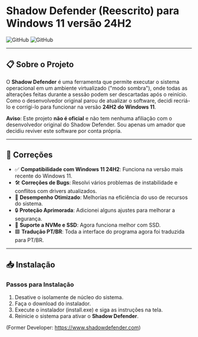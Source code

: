 # Shadow Defender (Reescrito) para Windows 11 versão 24H2

![GitHub](https://img.shields.io/badge/Status-%20Funcionando-green)
![GitHub](https://img.shields.io/badge/Plataforma-Windows%2011%2024H2-blue)

---

## 📋 Sobre o Projeto

O **Shadow Defender** é uma ferramenta que permite executar o sistema operacional em um ambiente virtualizado ("modo sombra"), onde todas as alterações feitas durante a sessão podem ser descartadas após o reinício. Como o desenvolvedor original parou de atualizar o software, decidi recriá-lo e corrigi-lo para funcionar na versão **24H2 do Windows 11**.

**Aviso**: Este projeto **não é oficial** e não tem nenhuma afiliação com o desenvolvedor original do Shadow Defender. Sou apenas um amador que decidiu reviver este software por conta própria.

---

## 🚀 Correções

- ✅ **Compatibilidade com Windows 11 24H2**: Funciona na versão mais recente do Windows 11.
- 🛠️ **Correções de Bugs**: Resolvi vários problemas de instabilidade e conflitos com drivers atualizados.
- 🚀 **Desempenho Otimizado**: Melhorias na eficiência do uso de recursos do sistema.
- 🔒 **Proteção Aprimorada**: Adicionei alguns ajustes para melhorar a segurança.
- 📂 **Suporte a NVMe e SSD**: Agora funciona melhor com SSD.
- 🟩 **Tradução PT/BR**: Toda a interface do programa agora foi traduzida para PT/BR.

---

## 📥 Instalação

### Passos para Instalação
1. Desative o isolamente de núcleo do sistema.
2. Faça o download do instalador.
3. Execute o instalador (install.exe) e siga as instruções na tela.
4. Reinicie o sistema para ativar o **Shadow Defender**.

(Former Developer: https://www.shadowdefender.com)
